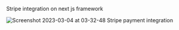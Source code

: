 Stripe integration on next js framework

![Screenshot 2023-03-04 at 03-32-48 Stripe payment integration](https://user-images.githubusercontent.com/59451476/222845273-09273b74-589f-47a8-914e-c8898b37e51d.png)
